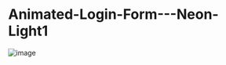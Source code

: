 # Animated-Login-Form---Neon-Light1
![image](https://github.com/liuxiannan/Animated-Login-Form---Neon-Light1/assets/35565593/c01f1eb8-4782-48cb-93bb-af571757a266)
